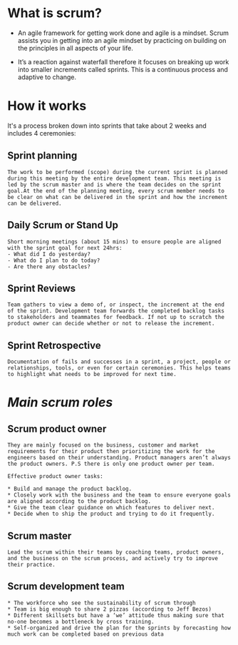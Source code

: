 # **What is scrum?**

* An agile framework for getting work done and agile is a mindset. Scrum assists you in getting into an agile   mindset by practicing on building on the principles in all aspects of your life.

* It’s a reaction against waterfall therefore it focuses on breaking up work into smaller increments called sprints. This is a continuous process and adaptive to change.


# **How it works**
It's a process broken down into sprints that take about 2 weeks and includes 4 ceremonies:

## Sprint planning

    The work to be performed (scope) during the current sprint is planned during this meeting by the entire development team. This meeting is led by the scrum master and is where the team decides on the sprint goal.At the end of the planning meeting, every scrum member needs to be clear on what can be delivered in the sprint and how the increment can be delivered.

## Daily Scrum or Stand Up

    Short morning meetings (about 15 mins) to ensure people are aligned with the sprint goal for next 24hrs:
    - What did I do yesterday?
    - What do I plan to do today?
    - Are there any obstacles?

## Sprint Reviews
    Team gathers to view a demo of, or inspect, the increment at the end of the sprint. Development team forwards the completed backlog tasks to stakeholders and teammates for feedback. If not up to scratch the product owner can decide whether or not to release the increment.

## Sprint Retrospective

    Documentation of fails and successes in a sprint, a project, people or relationships, tools, or even for certain ceremonies. This helps teams to highlight what needs to be improved for next time.

# *Main scrum roles*

## Scrum product owner

    They are mainly focused on the business, customer and market requirements for their product then prioritizing the work for the engineers based on their understanding. Product managers aren’t always the product owners. P.S there is only one product owner per team. 

    Effective product owner tasks:

    * Build and manage the product backlog.
    * Closely work with the business and the team to ensure everyone goals are aligned according to the product backlog.
    * Give the team clear guidance on which features to deliver next.
    * Decide when to ship the product and trying to do it frequently.
 
## Scrum master

    Lead the scrum within their teams by coaching teams, product owners, and the business on the scrum process, and actively try to improve their practice.

## Scrum development team

    * The workforce who see the sustainability of scrum through
    * Team is big enough to share 2 pizzas (according to Jeff Bezos)
    * Different skillsets but have a ‘we’ attitude thus making sure that no-one becomes a bottleneck by cross training. 
    * Self-organized and drive the plan for the sprints by forecasting how much work can be completed based on previous data 











<!-- ## Welcome to GitHub Pages

You can use the [editor on GitHub](https://github.com/Ewutarek/my-website-about-scrum/edit/master/README.md) to maintain and preview the content for your website in Markdown files.

Whenever you commit to this repository, GitHub Pages will run [Jekyll](https://jekyllrb.com/) to rebuild the pages in your site, from the content in your Markdown files.

### Markdown

Markdown is a lightweight and easy-to-use syntax for styling your writing. It includes conventions for

```markdown
Syntax highlighted code block

# Header 1
## Header 2
### Header 3

- Bulleted
- List

1. Numbered
2. List

**Bold** and _Italic_ and `Code` text

[Link](url) and ![Image](src)
```

For more details see [GitHub Flavored Markdown](https://guides.github.com/features/mastering-markdown/).

### Jekyll Themes

Your Pages site will use the layout and styles from the Jekyll theme you have selected in your [repository settings](https://github.com/Ewutarek/my-website-about-scrum/settings). The name of this theme is saved in the Jekyll `_config.yml` configuration file.

### Support or Contact

Having trouble with Pages? Check out our [documentation](https://help.github.com/categories/github-pages-basics/) or [contact support](https://github.com/contact) and we’ll help you sort it out. -->
